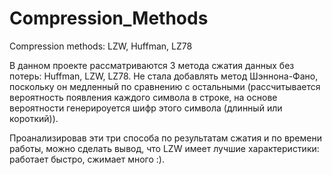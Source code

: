 # Compression_Methods
Compression methods: LZW, Huffman, LZ78

В данном проекте рассматриваются 3 метода сжатия данных без потерь: Huffman, LZW, LZ78. 
Не стала добавлять метод Шэннона-Фано, поскольку он медленный по сравнению с остальными
(рассчитывается вероятность появления каждого символа в строке,
на основе вероятности генерироуется шифр этого символа (длинный или короткий)).

Проанализировав эти три способа по результатам сжатия и по времени работы, можно сделать вывод,
что LZW имеет лучшие характеристики: работает быстро, сжимает много :).
